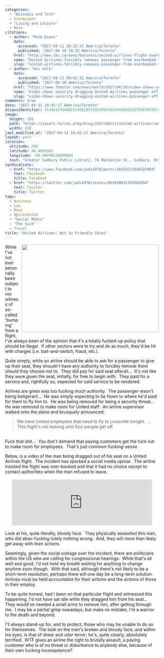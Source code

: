 ```yaml
---
categories:
  - "Business and Tech"
  - Innominate
  - "Living and Leisure"
  - News
citations:
  - author: "Pete Evans"
    date:
      accessed: "2017-04-11 10:25:37 America/Toronto"
      published: "2017-04-10 10:32 America/Toronto"
    href: "http://www.cbc.ca/news/business/united-airlines-flight-overbooked-1.4063632"
    name: "United Airlines forcibly removes passenger from overbooked flight"
    slug: "united-airlines-forcibly-removes-passenger-from-overbooked-flight"
  - author: "Avi Selk"
    date:
      accessed: "2017-04-11 09:41:31 America/Toronto"
      published: "2017-04-10 America/Toronto"
    href: "https://www.thestar.com/news/world/2017/04/10/video-shows-security-dragging-united-airlines-passenger-off-overbooked-flight.html"
    name: "Video shows security dragging United Airlines passenger off 'overbooked' flight"
    slug: "video-shows-security-dragging-united-airlines-passenger-off-overbooked-flight"
comments: true
date: "2017-04-11 10:42:17 America/Toronto"
disqusIdentifier: 5534243764682534582957292789478243482654227936789357299654948378889942695739965557243792765597288637
image:
  height: 286
  path: "https://assets.forces.army/blog/2017/04/11/united-airlines-not-so-friendly-skies/hotlink-ok/crowded-airplane_450x286.png"
  width: 450
last_modified_at: "2017-04-11 10:42:17 America/Toronto"
layout: post
location:
  altitude: 266
  latitude: 46.4955102
  longitude: -80.99748220000004
  text: "Greater Sudbury Public Library, 74 Mackenzie St., Sudbury, Ontario, P3C 4X8, Canada"
syndications:
  - href: "https://www.facebook.com/jwds1978/posts/10154211640322084"
    text: Facebook
    title: Facebook
  - href: "https://twitter.com/jwds1978/status/851850031703502850"
    text: Twitter
    title: Twitter
tags:
  - Business
  - Law
  - News
  - Opinionated
  - "Social Media"
  - "The Suck"
  - Travel
title: "United Airlines: Not So Friendly Skies"
---
```


<img
  alt="" height="286" src="{{ site.uri.assets }}/blog/2017/04/11/united-airlines-not-so-friendly-skies/crowded-airplane_450x286.png"
  style="border: 0px; float: right; margin-bottom: 10px; margin-left: 10px;" width="450" />
<p>
  While I've not ever personally been subject to nor witness of so-called 'bumping' from a flight, I've always been of the opinion that it's a totally fucked-up
  policy that should be illegal.&nbsp; If other sectors were to try and do as much, they'd be hit with charges (i.e. bait-and-switch, fraud, etc.).
</p>
<p>
  Quite simply, while an airline should be able to ask for a passenger to give up their seat, they shoudn't have any authority to forcibly remove them should
  they choose not to.&nbsp; They did pay for said seat afterall&hellip;&nbsp; It's not like they were given the seat, initially, for free to begin with.&nbsp;
  They paid for a service and, rightfully so, expected for said service to be rendered.
</p>
<!-- excerptBreak -->
<p>
  Airlines are given way too fucking much authority.&nbsp; The passenger wasn't being beligerant&hellip;&nbsp; He was simply expecting to be flown to where he'd
  paid for them to fly him to.&nbsp; He was being removed for being a security threat&hellip;&nbsp; He was removed to make room for United staff.&nbsp; An
  airline supervisor walked onto the plane and brusquely announced:
  <blockquote>
    We have United employees that need to fly to Louisville tonight.&nbsp; &hellip;&nbsp; This flight's not leaving until four people get off.
  </blockquote>
  &nbsp;<br />
  Fuck that shit&hellip;&nbsp; You don't demand that paying customers get the fuck out to make room for employees.&nbsp; That's just common-fucking-sense.
</p>
<p>
  Below, is a video of the man being dragged out of his seat on a United Airlines flight.&nbsp; The incident has sparked a social media uproar.&nbsp; The airline
  insisted the flight was over-booked and that it had no choice except to contact authorities when the man refused to leave.<br />
  &nbsp;<br />
  <iframe
    allowfullscreen src="https://www.cbc.ca/i/caffeine/syndicate/?mediaId=918300739735"
    style="border: none; display: block; margin-left: auto; margin-right: auto;" width="460"></iframe>
  &nbsp;<br />
  Look at his, quite literally, bloody face.&nbsp; They physically assaulted this man, who did abso-fucking-lutely nothing wrong.&nbsp; And, they will more than
  likely get away with their actions.
</p>
<p>
  Seemingly, given the social outrage over the incident, there are politicians within the US who are calling for congressional hearings.&nbsp; While that's all
  well and good, I'd not hold my breath waiting for anything to change anytime soon though.&nbsp; With that said, although there's not likely to be a short-term
  resolution, perhaps there will one day be a long-term solution.&nbsp; Airlines must be held accountable for their actions and the actions of those in their
  employ.
</p>
<p>
  To be quite honest, had I been on that particular flight and witnessed this happening, I'd not have sat idle while they dragged him from his
  seat&hellip;&nbsp; They would've needed a small army to remove him, after getting through me.&nbsp; I may be a partial gimp nowadays, but make no mistake, I'm
  a warrior to the death and beyond.
</p>
<p>
  I'll always stand-up for, and to protect, those who may be unable to do so for themselves.&nbsp; The look on the man's broken and bloody face, and within his
  eyes, is that of shear and utter terror; he's, quite clearly, absolutely terrified.&nbsp; WTF gives an airline the right to brutally assault, a paying
  customer who is of no threat or disturbance to anybody else, because of their own fucking incompetence?
</p>
